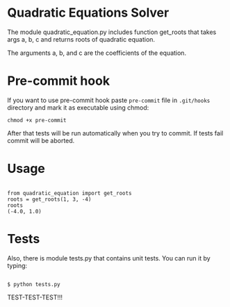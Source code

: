 # Quadratic Equations Solver

The module quadratic_equation.py includes function get_roots
 that takes args a, b, c and returns roots of quadratic equation.

The arguments a, b, and c are the coefficients of the equation.

# Pre-commit hook

If you want to use pre-commit hook paste `pre-commit` file in
 `.git/hooks` directory and mark it as executable using chmod:

`chmod +x pre-commit`

After that tests will be run automatically when you try to commit.
 If tests fail commit will be aborted.

# Usage

```#!bash

from quadratic_equation import get_roots
roots = get_roots(1, 3, -4)
roots
(-4.0, 1.0)

```

# Tests

Also, there is module tests.py that contains unit tests. You can run it by typing:

```#!bash

$ python tests.py

```

TEST-TEST-TEST!!!